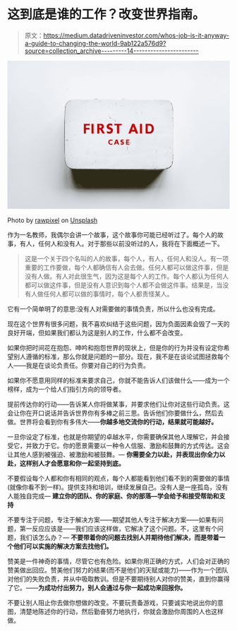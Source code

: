 # 这到底是谁的工作？改变世界指南。

> 原文：<https://medium.datadriveninvestor.com/whos-job-is-it-anyway-a-guide-to-changing-the-world-9ab122a576d9?source=collection_archive---------14----------------------->

![](img/648e0cbd2a68740b7e3780cdfe967cdc.png)

Photo by [rawpixel](https://unsplash.com/@rawpixel?utm_source=medium&utm_medium=referral) on [Unsplash](https://unsplash.com?utm_source=medium&utm_medium=referral)

作为一名教师，我偶尔会讲一个故事，这个故事你可能已经听过了。每个人的故事，有人，任何人和没有人。对于那些以前没听过的人，我将在下面概述一下。

> 这是一个关于四个名叫的人的故事，每个人，有人，任何人和没人。有一项重要的工作要做，每个人都确信有人会去做。任何人都可以做这件事，但是没有人做。有人对此很生气，因为这是每个人的工作。每个人都认为任何人都可以做这件事，但是没有人意识到每个人都不会做这件事。结果是，当没有人做任何人都可以做的事情时，每个人都责怪某人。

它有一个简单明了的意思:没有人对需要做的事情负责，所以什么也没有完成。

现在这个世界有很多问题，我不喜欢纠结于这些问题，因为负面因素会毁了一天的良好开端，但如果我们都认为这是别人的工作，什么都不会改变。

如果你把时间花在抱怨、呻吟和抱怨世界的现状上，但是你的行为并没有设定你希望别人遵循的标准，那么你就是问题的一部分。现在，我不是在谈论试图拯救每个人——我是在谈论负责任。你要对自己的行为负责。

如果你不愿意用同样的标准来要求自己，你就不能告诉人们该做什么——成为一个榜样，成为一个给人们指引方向的领导者。

提前传达你的行动——告诉某人你将做某事，并要求他们让你对这些行动负责。这会让你在开口说话并告诉世界你有多棒之前三思。告诉他们你要做什么，然后去做。世界将会看到你有多伟大——**你越多地交流你的行动，结果就可能越好。**

一旦你设定了标准，也就是你期望的卓越水平，你需要确保其他人理解它，并会接受它，并致力于它。你的愿景需要以一种令人信服、激励和鼓舞的方式传达。这会让其他人感到被强迫、被激励和被鼓舞。— **你需要全力以赴，并表现出你全力以赴，这样别人才会愿意和你一起坚持到底。**

不要假设每个人都和你有相同的观点，每个人都能看到他们看不到的需要做的事情(就像你看不到一样)。提供支持和培训，继续发展自己。没有人是一座孤岛，没有人能独自完成— **建立你的团队、你的家庭、你的部落—学会给予和接受帮助和支持**

不要专注于问题，专注于解决方案——期望其他人专注于解决方案——如果有问题，第一反应应该是——我们应该这样做，它解决了这个问题。不，这里有个问题，我们该怎么办？— **不要带着你的问题去找别人并期待他们解决，而是带着一个他们可以实施的解决方案去找他们。**

赞美是一件神奇的事情，尽管它也有危险。如果你用正确的方式，人们会对正确的赞美做出回应。赞美他们努力的结果(而不是他们的天赋或能力)——作为一个团队对他们的失败负责，并从中吸取教训。但是不要期待别人对你的赞美，直到你赢得了它。——**为成功付出努力，别人会通过与你一起成功来回报你。**

不要让别人阻止你去做你想做的改变。不要玩责备游戏，只要诚实地说出你的意图，清楚地陈述你的行动，然后勤奋努力地执行，你就会激励你周围的人也这样做。